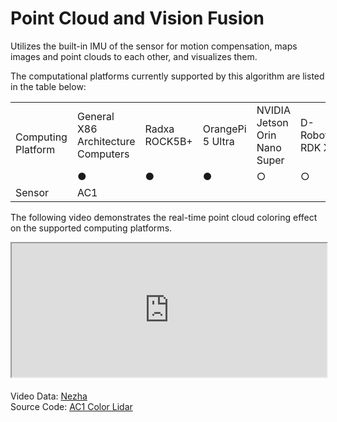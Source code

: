 # Point Cloud and Vision Fusion
Utilizes the built-in IMU of the sensor for motion compensation, maps images and point clouds to each other, and visualizes them.

The computational platforms currently supported by this algorithm are listed in the table below:

<table class="docutils align-default" style="width: 100%;">
    <tbody>
        <tr class="row-even centered-table-text">
            <td rowspan="2">Computing Platform</td>
            <td>General X86 Architecture Computers</td>
            <td>Radxa ROCK5B+</td>
            <td>OrangePi 5 Ultra</td>
            <td>NVIDIA Jetson Orin Nano Super</td>
            <td>D-Robotics RDK X5</td>
        </tr>
        <tr class="row-odd centered-table-text">
            <td>●</td>
            <td>●</td>
            <td>●</td>
            <td>○</td>
            <td>○</td>
        </tr>
        <tr class="row-even centered-table-text">
            <td>Sensor</td>
            <td colspan="5">AC1</td>
        </tr>
    </tbody>
</table>

The following video demonstrates the real-time point cloud coloring effect on the supported computing platforms.

<div style="margin-bottom: 24px; position:relative; width:100%; padding-top: 42.46%;" class="video-container">
    <iframe src="https://cdn.robosense.cn/AC_wiki/postprocess_nezha_wiki.mp4" allowfullscreen style="position:absolute; top:0; left:0; width:100%; height:100%;"></iframe>
</div>

Video Data: [Nezha](https://cdn.robosense.cn/AC_wiki/nezha.tar.gz)  
Source Code: [AC1 Color Lidar](https://github.com/RoboSense-Robotics/robosense_ac_postprocess)
